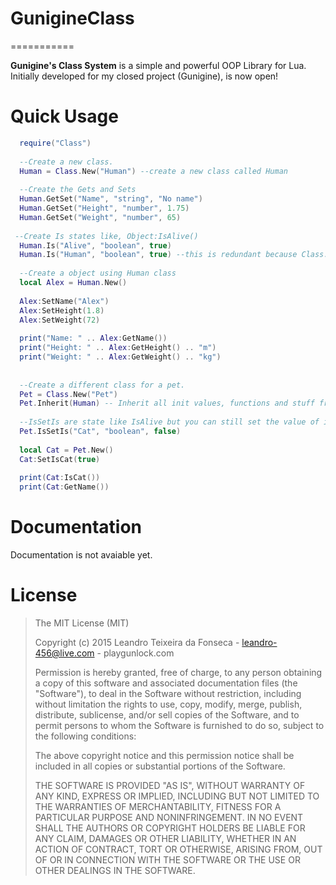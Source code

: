 # GunigineClass
===========

__Gunigine's Class System__ is a simple and powerful OOP Library for Lua. Initially developed for my closed project (Gunigine), is now open!

Quick Usage
===========
```lua
  require("Class")
  
  --Create a new class.
  Human = Class.New("Human") --create a new class called Human
  
  --Create the Gets and Sets
  Human.GetSet("Name", "string", "No name")
  Human.GetSet("Height", "number", 1.75)
  Human.GetSet("Weight", "number", 65)
 
 --Create Is states like, Object:IsAlive()
  Human.Is("Alive", "boolean", true)
  Human.Is("Human", "boolean", true) --this is redundant because Class.New do that already.
  
  --Create a object using Human class
  local Alex = Human.New()
  
  Alex:SetName("Alex")
  Alex:SetHeight(1.8)
  Alex:SetWeight(72)
  
  print("Name: " .. Alex:GetName())
  print("Height: " .. Alex:GetHeight() .. "m")
  print("Weight: " .. Alex:GetWeight() .. "kg")
  
  
  --Create a different class for a pet.
  Pet = Class.New("Pet")
  Pet.Inherit(Human) -- Inherit all init values, functions and stuff from Human class.
  
  --IsSetIs are state like IsAlive but you can still set the value of it like SetIsAlive(false)
  Pet.IsSetIs("Cat", "boolean", false)
  
  local Cat = Pet.New()
  Cat:SetIsCat(true)
  
  print(Cat:IsCat())
  print(Cat:GetName())
```

Documentation
===========
Documentation is not avaiable yet.

License
===========
>The MIT License (MIT)
>
>Copyright (c) 2015 Leandro Teixeira da Fonseca - leandro-456@live.com - playgunlock.com
>
>Permission is hereby granted, free of charge, to any person obtaining a copy
>of this software and associated documentation files (the "Software"), to deal
>in the Software without restriction, including without limitation the rights
>to use, copy, modify, merge, publish, distribute, sublicense, and/or sell
>copies of the Software, and to permit persons to whom the Software is
>furnished to do so, subject to the following conditions:
>
>The above copyright notice and this permission notice shall be included in
>all copies or substantial portions of the Software.
>
>THE SOFTWARE IS PROVIDED "AS IS", WITHOUT WARRANTY OF ANY KIND, EXPRESS OR
>IMPLIED, INCLUDING BUT NOT LIMITED TO THE WARRANTIES OF MERCHANTABILITY,
>FITNESS FOR A PARTICULAR PURPOSE AND NONINFRINGEMENT. IN NO EVENT SHALL THE
>AUTHORS OR COPYRIGHT HOLDERS BE LIABLE FOR ANY CLAIM, DAMAGES OR OTHER
>LIABILITY, WHETHER IN AN ACTION OF CONTRACT, TORT OR OTHERWISE, ARISING FROM,
>OUT OF OR IN CONNECTION WITH THE SOFTWARE OR THE USE OR OTHER DEALINGS IN
>THE SOFTWARE.
